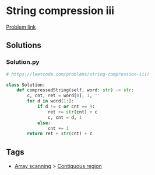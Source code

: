 # String compression iii

[Problem link](https://leetcode.com/problems/string-compression-iii/)

## Solutions


### Solution.py
```py
# https://leetcode.com/problems/string-compression-iii/

class Solution:
    def compressedString(self, word: str) -> str:
        c, cnt, ret = word[0], 1, ''
        for d in word[1:]:
            if d != c or cnt == 9:
                ret += str(cnt) + c
                c, cnt = d, 1
            else:
                cnt += 1
        return ret + str(cnt) + c
```
## Tags

* [Array scanning](/Collections/array-scanning.md#array-scanning) > [Contiguous region](/Collections/array-scanning.md#contiguous-region)
